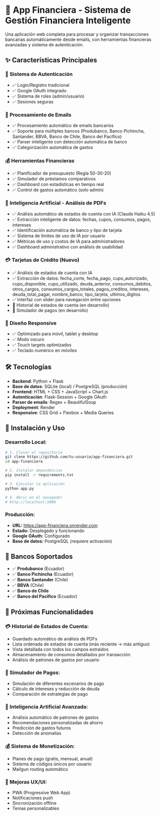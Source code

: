 # 🏦 App Financiera - Sistema de Gestión Financiera Inteligente

Una aplicación web completa para procesar y organizar transacciones bancarias automáticamente desde emails, con herramientas financieras avanzadas y sistema de autenticación.

## ✨ Características Principales

### 🔐 **Sistema de Autenticación**
- ✅ Login/Registro tradicional
- ✅ Google OAuth integrado
- ✅ Sistema de roles (admin/usuario)
- ✅ Sesiones seguras

### 📧 **Procesamiento de Emails**
- ✅ Procesamiento automático de emails bancarios
- ✅ Soporte para múltiples bancos (Produbanco, Banco Pichincha, Santander, BBVA, Banco de Chile, Banco del Pacífico)
- ✅ Parser inteligente con detección automática de banco
- ✅ Categorización automática de gastos

### 💰 **Herramientas Financieras**
- ✅ Planificador de presupuesto (Regla 50-30-20)
- ✅ Simulador de préstamos comparativos
- ✅ Dashboard con estadísticas en tiempo real
- ✅ Control de gastos automático (solo admin)

### 🤖 **Inteligencia Artificial - Análisis de PDFs**
- ✅ Análisis automático de estados de cuenta con IA (Claude Haiku 4.5)
- ✅ Extracción inteligente de datos: fechas, cupos, consumos, pagos, intereses
- ✅ Identificación automática de banco y tipo de tarjeta
- ✅ Sistema de límites de uso de IA por usuario
- ✅ Métricas de uso y costos de IA para administradores
- ✅ Dashboard administrativo con análisis de usabilidad

### 💳 **Tarjetas de Crédito (Nuevo)**
- ✅ Análisis de estados de cuenta con IA
- ✅ Extracción de datos: fecha_corte, fecha_pago, cupo_autorizado, cupo_disponible, cupo_utilizado, deuda_anterior, consumos_debitos, otros_cargos, consumos_cargos_totales, pagos_creditos, intereses, deuda_total_pagar, nombre_banco, tipo_tarjeta, ultimos_digitos
- ✅ Interfaz con slider para navegación entre opciones
- 🔄 Historial de estados de cuenta (en desarrollo)
- 🔄 Simulador de pagos (en desarrollo)

### 📱 **Diseño Responsive**
- ✅ Optimizado para móvil, tablet y desktop
- ✅ Modo oscuro
- ✅ Touch targets optimizados
- ✅ Teclado numérico en móviles

## 🛠️ Tecnologías

- **Backend**: Python + Flask
- **Base de datos**: SQLite (local) / PostgreSQL (producción)
- **Frontend**: HTML + CSS + JavaScript + Chart.js
- **Autenticación**: Flask-Session + Google OAuth
- **Parser de emails**: Regex + BeautifulSoup
- **Deployment**: Render
- **Responsive**: CSS Grid + Flexbox + Media Queries

## 🚀 Instalación y Uso

### **Desarrollo Local:**
```bash
# 1. Clonar el repositorio
git clone https://github.com/tu-usuario/app-financiera.git
cd app-financiera

# 2. Instalar dependencias
pip install -r requirements.txt

# 3. Ejecutar la aplicación
python app.py

# 4. Abrir en el navegador
# http://localhost:5000
```

### **Producción:**
- **URL:** https://app-financiera.onrender.com
- **Estado:** Desplegado y funcionando
- **Google OAuth:** Configurado
- **Base de datos:** PostgreSQL (requiere activación)

## 🏦 Bancos Soportados

- ✅ **Produbanco** (Ecuador)
- ✅ **Banco Pichincha** (Ecuador)
- ✅ **Banco Santander** (Chile)
- ✅ **BBVA** (Chile)
- ✅ **Banco de Chile**
- ✅ **Banco del Pacífico** (Ecuador)

## 🎯 Próximas Funcionalidades

### **💳 Historial de Estados de Cuenta:**
- Guardado automático de análisis de PDFs
- Lista ordenada de estados de cuenta (más reciente → más antiguo)
- Vista detallada con todos los campos extraídos
- Almacenamiento de consumos detallados por transacción
- Análisis de patrones de gastos por usuario

### **🧮 Simulador de Pagos:**
- Simulación de diferentes escenarios de pago
- Cálculo de intereses y reducción de deuda
- Comparación de estrategias de pago

### **🤖 Inteligencia Artificial Avanzada:**
- Análisis automático de patrones de gastos
- Recomendaciones personalizadas de ahorro
- Predicción de gastos futuros
- Detección de anomalías

### **💰 Sistema de Monetización:**
- Planes de pago (gratis, mensual, anual)
- Sistema de códigos únicos por usuario
- Mailgun routing automático

### **📱 Mejoras UX/UI:**
- PWA (Progressive Web App)
- Notificaciones push
- Sincronización offline
- Temas personalizables
